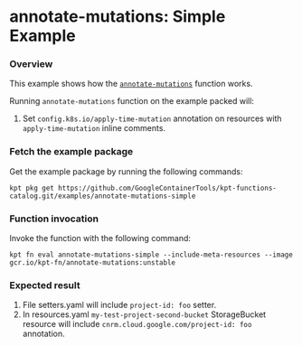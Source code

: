 # annotate-mutations: Simple Example

### Overview

This example shows how the [`annotate-mutations`] function works.

Running `annotate-mutations` function on the example packed will:

1.  Set `config.k8s.io/apply-time-mutation` annotation on resources with `apply-time-mutation` inline comments.

### Fetch the example package

Get the example package by running the following commands:

```shell
kpt pkg get https://github.com/GoogleContainerTools/kpt-functions-catalog.git/examples/annotate-mutations-simple
```

### Function invocation

Invoke the function with the following command:

```shell
kpt fn eval annotate-mutations-simple --include-meta-resources --image gcr.io/kpt-fn/annotate-mutations:unstable
```

### Expected result

1.  File setters.yaml will include `project-id: foo` setter.
2.  In resources.yaml `my-test-project-second-bucket` StorageBucket resource
    will include `cnrm.cloud.google.com/project-id: foo` annotation.

[`annotate-mutations`]: https://catalog.kpt.dev/annotate-mutations/v0.1/
